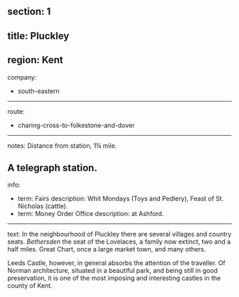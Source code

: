 section: 1
----
title: Pluckley
----
region: Kent
----
company:
- south-eastern
----
route:
- charing-cross-to-folkestone-and-dover
----
notes: Distance from station, 1¼ mile.

A telegraph station.
----
info:
- term: Fairs
  description: Whit Mondays (Toys and Pedlery), Feast of St. Nicholas (cattle).
- term: Money Order Office
  description: at Ashford.
----
text: In the neighbourhood of Pluckley there are several villages and country seats. *Bethersden* the seat of the Lovelaces, a family now extinct, two and a half miles. Great Chart, once a large market town, and many others.

Leeds Castle, however, in general absorbs the attention of the traveller. Of Norman architecture, situated in a beautiful park, and being still in good preservation, it is one of the most imposing and interesting castles in the county of Kent.
